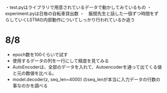 ・test.pyはライブラリで用意されているデータで動かしてみているもの 
・experiment.pyは日毎の自転車貸出数
・　飯間先生と話した一個ずつ時間をずらしていくLSTMの内部動作についてしっかり行われているか追う
# 8/8  
- epoch数を100ぐらいで試す
- 使用するデータの列を一行にして精度を見てみる　　　
- AutoEncoderは、全部のデータを入れて、Autoencoderを通って出てくる値と元の数値を比べる。　　
- model.decoder(z, seq_len=4000) のseq_lenが本当に入力データの行数の事なのかを調べる
